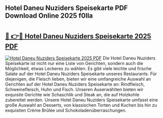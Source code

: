 ## Hotel Daneu Nuziders Speisekarte PDF Download Online 2025 f0lla

# <h2><a href="http://gc667o.nevu.top/?p=Hotel+Daneu+Nuziders+Speisekarte">🔗 👉🔴 Hotel Daneu Nuziders Speisekarte 2025 PDF</a></h2>

[![Hotel Daneu Nuziders Speisekarte 2025 PDF](https://i.imgur.com/dBaPXMq.png)](http://gc667o.nevu.top/?p=Hotel+Daneu+Nuziders+Speisekarte)
Die Hotel Daneu Nuziders Speisekarte ist nicht nur eine Liste von Gerichten, sondern auch die Möglichkeit, etwas Leckeres zu wählen. Es gibt viele leichte und frische Salate auf der Hotel Daneu Nuziders Speisekarte unseres Restaurants. Für diejenigen, die Fleisch lieben, bieten wir eine umfangreiche Auswahl an Gerichten auf der Hotel Daneu Nuziders Speisekarte an: Rindfleisch, Schweinefleisch, Huhn und Fisch. Unseren Auserwählten bieten wir exquisite Gerichte wie Schaschlik und Steak an, die auf Holzkohle zubereitet werden. Unsere Hotel Daneu Nuziders Speisekarte umfasst eine große Auswahl an Desserts, von klassischen Torten und Kuchen bis hin zu exquisiten Crème Brûlée und Schokoladenüberraschungen.
